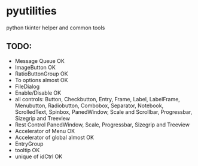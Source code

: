 # pyutilities

python tkinter helper and common tools


## TODO:

- Message Queue             OK
- ImageButton               OK
- RatioButtonGroup          OK
- To options                almost OK
- FileDialog
- Enable/Disable            OK
- all controls: Button, Checkbutton, Entry, Frame, Label, LabelFrame, Menubutton, Radiobutton, Combobox, Separator, Notebook, ScrolledText, Spinbox, PanedWindow, Scale and Scrollbar, Progressbar, Sizegrip and Treeview
- Rest Control              PanedWindow, Scale, Progressbar, Sizegrip and Treeview
- Accelerator of Menu       OK
- Accelerator of global     almost OK
- EntryGroup
- tooltip                   OK
- unique of idCtrl          OK
